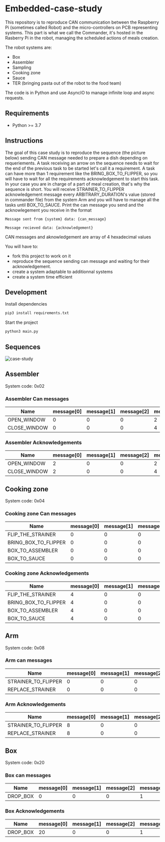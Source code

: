 # Embedded-case-study

This repository is to reproduce CAN communication between the Raspberry Pi (sometimes called Robot) and the micro-controllers on PCB representing systems. This part is what we call the Commander, it's hosted in the Rasberry Pi in the robot, managing the scheduled actions of meals creation.

The robot systems are:

- Box
- Assembler
- Sampling
- Cooking zone
- Sauce
- TER (bringing pasta out of the robot to the food team)

The code is in Python and use AsyncIO to manage infinite loop and async requests.

## Requirements

- Python >= 3.7

## Instructions

The goal of this case study is to reproduce the sequence (the picture below) sending CAN message needed to prepare a dish depending on requeriements. A task receiving an arrow on the sequence needs to wait for the end of the previous task to be started let's call it a requirement. A task can have more than 1 requirement like the BRING_BOX_TO_FLIPPER, so you will have to wait for all the requirements acknowledgement to start this task.
In your case you are in charge of a part of meal creation, that's why the sequence is short. You will receive STRAINER_TO_FLIPPER acknowledgement message every ARBITRARY_DURATION's value (stored in commander file) from the system Arm and you will have to manage all the tasks until BOX_TO_SAUCE.
Print the can message you send and the acknowlegement you receive in the format

`Message sent from {system} data: {can_message}`

`Message recieved data: {acknowledgement}`

CAN messages and aknowledgement are array of 4 hexadecimal values

You will have to:

- fork this project to work on it
- reproduce the sequence sending can message and waiting for their acknowledgement.
- create a system adaptable to additionnal systems
- create a system time efficient

## Development

Install dependencies

```bash
pip3 install requirements.txt
```

Start the project

```bash
python3 main.py
```

## Sequences

![case-study](https://user-images.githubusercontent.com/8608444/124930553-b8814200-e001-11eb-887b-4894c665a88c.jpeg)

## Assembler

System code: 0x02

### Assembler Can messages

| Name         | message[0] | message[1] | message[2] | message[3] |
| ------------ | ---------- | ---------- | ---------- | ---------- |
| OPEN_WINDOW  | 0          | 0          | 0          | 2          |
| CLOSE_WINDOW | 0          | 0          | 0          | 4          |

### Assembler Acknowledgements

| Name         | message[0] | message[1] | message[2] | message[3] |
| ------------ | ---------- | ---------- | ---------- | ---------- |
| OPEN_WINDOW  | 2          | 0          | 0          | 2          |
| CLOSE_WINDOW | 2          | 0          | 0          | 4          |

## Cooking zone

System code: 0x04

### Cooking zone Can messages

| Name                 | message[0] | message[1] | message[2] | message[3] |
| -------------------- | ---------- | ---------- | ---------- | ---------- |
| FLIP_THE_STRAINER    | 0          | 0          | 0          | 1          |
| BRING_BOX_TO_FLIPPER | 0          | 0          | 0          | 2          |
| BOX_TO_ASSEMBLER     | 0          | 0          | 0          | 4          |
| BOX_TO_SAUCE         | 0          | 0          | 0          | 8          |

### Cooking zone Acknowledgements

| Name                 | message[0] | message[1] | message[2] | message[3] |
| -------------------- | ---------- | ---------- | ---------- | ---------- |
| FLIP_THE_STRAINER    | 4          | 0          | 0          | 1          |
| BRING_BOX_TO_FLIPPER | 4          | 0          | 0          | 2          |
| BOX_TO_ASSEMBLER     | 4          | 0          | 0          | 4          |
| BOX_TO_SAUCE         | 4          | 0          | 0          | 8          |

## Arm

System code: 0x08

### Arm can messages

| Name                | message[0] | message[1] | message[2] | message[3] |
| ------------------- | ---------- | ---------- | ---------- | ---------- |
| STRAINER_TO_FLIPPER | 0          | 0          | 0          | 1          |
| REPLACE_STRAINER    | 0          | 0          | 0          | 2          |

### Arm Acknowledgements

| Name                | message[0] | message[1] | message[2] | message[3] |
| ------------------- | ---------- | ---------- | ---------- | ---------- |
| STRAINER_TO_FLIPPER | 8          | 0          | 0          | 1          |
| REPLACE_STRAINER    | 8          | 0          | 0          | 2          |

## Box

System code: 0x20

### Box can messages

| Name     | message[0] | message[1] | message[2] | message[3] |
| -------- | ---------- | ---------- | ---------- | ---------- |
| DROP_BOX | 0          | 0          | 0          | 1          |

### Box Acknowledgements

| Name     | message[0] | message[1] | message[2] | message[3] |
| -------- | ---------- | ---------- | ---------- | ---------- |
| DROP_BOX | 20         | 0          | 0          | 1          |
